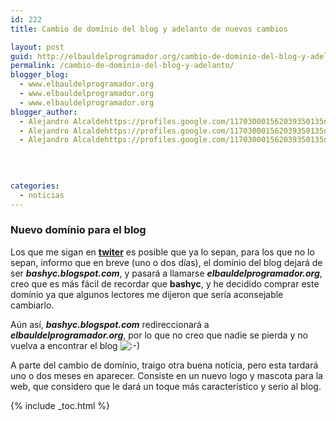 ```yaml
---
id: 222
title: Cambio de domínio del blog y adelanto de nuevos cambios

layout: post
guid: http://elbauldelprogramador.org/cambio-de-dominio-del-blog-y-adelanto-de-nuevos-cambios/
permalink: /cambio-de-dominio-del-blog-y-adelanto/
blogger_blog:
  - www.elbauldelprogramador.org
  - www.elbauldelprogramador.org
  - www.elbauldelprogramador.org
blogger_author:
  - Alejandro Alcaldehttps://profiles.google.com/117030001562039350135noreply@blogger.com
  - Alejandro Alcaldehttps://profiles.google.com/117030001562039350135noreply@blogger.com
  - Alejandro Alcaldehttps://profiles.google.com/117030001562039350135noreply@blogger.com

  
  
  
categories:
  - noticias
---
```

<div class="icoso">
</div>

### Nuevo domínio para el blog

Los que me sigan en **[twiter][1]** es posible que ya lo sepan, para los que no lo sepan, informo que en breve (uno o dos días), el domínio del blog dejará de ser ***bashyc.blogspot.com***, y pasará a llamarse ***elbauldelprogramador.org***, creo que es más fácil de recordar que **bashyc**, y he decidido comprar este domínio ya que algunos lectores me dijeron que sería aconsejable cambiarlo.

Aún así, ***bashyc.blogspot.com*** redireccionará a ***elbauldelprogramador.org***, por lo que no creo que nadie se pierda y no vuelva a encontrar el blog <img src="http://elbauldelprogramador.com/wp-includes/images/smilies/icon_smile.gif" alt=":-)" class="wp-smiley" />

A parte del cambio de domínio, traigo otra buena notícia, pero esta tardará uno o dos meses en aparecer. Consiste en un nuevo logo y mascota para la web, que considero que le dará un toque más característico y serio al blog.



 [1]: http://twitter.com/#!/bashycBlog

{% include _toc.html %}
